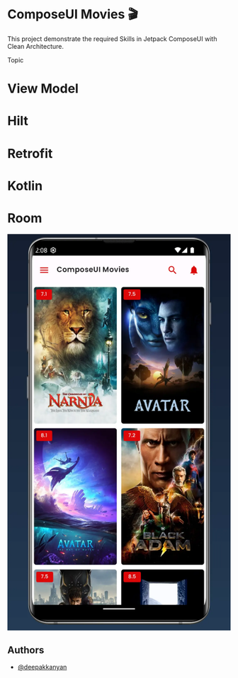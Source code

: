 
# ComposeUI Movies   🎬

This project demonstrate the required Skills in Jetpack ComposeUI with Clean Architecture.

Topic
# View Model
# Hilt
# Retrofit
# Kotlin
# Room


![image](https://github.com/deepakkanyan/ComposeUI/blob/main/screenshots/List.webp)


## Authors

- [@deepakkanyan](https://github.com/deepakkanyan/ComposeUI)


